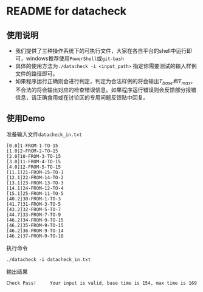 # README for datacheck

## 使用说明
 - 我们提供了三种操作系统下的可执行文件，大家在各自平台的shell中运行即可，windows推荐使用`PowerShell`或`git-bash`
 - 具体的使用方法为`./datacheck -i <input_path>` 指定你需要测试的输入样例文件的路径即可。
 - 如果程序运行正确则会进行判定，判定为合法样例的将会输出$T_{base}和T_{max}$，不合法的将会输出对应的检查错误信息。如果程序运行错误则会反馈部分报错信息，请正确食用或在讨论区的专用问题反馈贴中回复。

## 使用Demo

准备输入文件`datacheck_in.txt`

```
[0.0]1-FROM-1-TO-15
[1.0]2-FROM-2-TO-15
[2.0]10-FROM-3-TO-15
[3.0]11-FROM-4-TO-15
[4.0]12-FROM-5-TO-15
[11.1]21-FROM-15-TO-1
[12.1]22-FROM-14-TO-2
[13.1]23-FROM-13-TO-3
[14.1]24-FROM-12-TO-4
[15.1]25-FROM-11-TO-5
[40.2]30-FROM-1-TO-3
[41.7]31-FROM-3-TO-5
[43.2]32-FROM-5-TO-7
[44.7]33-FROM-7-TO-9
[46.2]34-FROM-9-TO-15
[46.2]35-FROM-9-TO-15
[46.2]36-FROM-9-TO-14
[46.2]37-FROM-9-TO-10
```

执行命令

```
./datacheck -i datacheck_in.txt
```

输出结果

```
Check Pass!     Your input is valid, base time is 154, max time is 169
```

